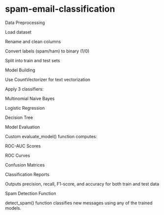 # spam-email-classification
Data Preprocessing

Load dataset

Rename and clean columns

Convert labels (spam/ham) to binary (1/0)

Split into train and test sets

Model Building

Use CountVectorizer for text vectorization

Apply 3 classifiers:

Multinomial Naive Bayes

Logistic Regression

Decision Tree

Model Evaluation

Custom evaluate_model() function computes:

ROC-AUC Scores

ROC Curves

Confusion Matrices

Classification Reports

Outputs precision, recall, F1-score, and accuracy for both train and test data

Spam Detection Function

detect_spam() function classifies new messages using any of the trained models.
